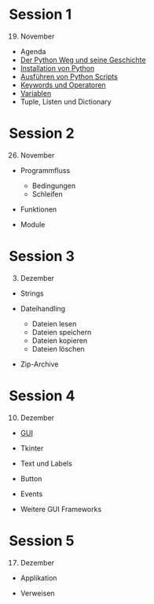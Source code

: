 # Session 1

19. November

* Agenda
* [Der Python Weg und seine Geschichte](session1/python_way.md)
* [Installation von Python](session1/python_way.md)
* [Ausführen von Python Scripts](session1/execute.md)
* [Keywords und Operatoren](session1/operatoren.md)
* [Variablen](session1/variables.md)
* Tuple, Listen und Dictionary

# Session 2

26. November

* Programmfluss
  * Bedingungen
  * Schleifen

* Funktionen
* Module

# Session 3

03. Dezember

* Strings

* Dateihandling
  * Dateien lesen
  * Dateien speichern
  * Dateien kopieren
  * Dateien löschen
* Zip-Archive

# Session 4

10. Dezember

* [GUI](session4/GUI.md)
* Tkinter
* Text und Labels
* Button

* Events
* Weitere GUI Frameworks

# Session 5

17. Dezember

* Applikation 

* Verweisen
